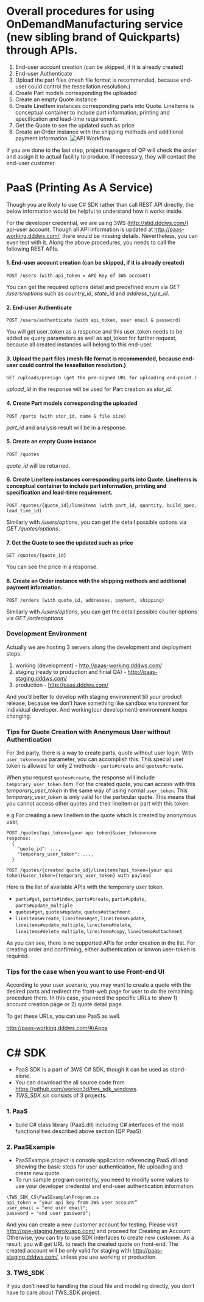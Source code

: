 # Overall procedures for using OnDemandManufacturing service (new sibling brand of Quickparts) through APIs.
1. End-user account creation (can be skipped, if it is already created)
2. End-user Authenticate
3. Upload the part files (mesh file format is recommended, because end-user could control the tessellation resolution.)
4. Create Part models corresponding the uploaded
6. Create an empty Quote instance
5. Create LineItem instances corresponding parts into Quote. LineItems is conceptual container to include part information, printing and specification and lead-time requirement.
6. Get the Quote to see the updated such as price
7. Create an Order instance with the shipping methods and additional payment information.
![API Workflow](https://raw.githubusercontent.com/workon3d/tws_sdk_windows/master/TWS_SDK_CS/PaaS/PaaS%20api%20workflow.png)

If you are done to the last step, project managers of QP will check the order and assign it to actual facility to produce. If necessary, they will contact the end-user customer.

# PaaS (Printing As A Service)
Though you are likely to use C# SDK rather than call REST API directly, the below information would be helpful to understand how it works inside.

For the developer credential, we are using 3WS (http://stid.dddws.com/) api-user account.
Though all API information is updated at http://paas-working.dddws.com/, there would be missing details. Nevertheless, you can even test with it.
Along the above procedures, you needs to call the following REST APIs.

#### 1. End-user account creation (can be skipped, if it is already created) 
```
POST /users (with api_token = API Key of 3WS account)
```
You can get the required options detail and predefined enum via _GET /users/options_ such as _country_id_, _state_id_ and _address_type_id_.
#### 2. End-user Authenticate
```
POST /users/authenticate (with api_token, user email & password)
```
You will get user_token as a response and this user_token needs to be added as query parameters as well as api_token for further request, because all created instances will belong to this end-user.

#### 3. Upload the part files (mesh file format is recommended, because end-user could control the tessellation resolution.)
```
GET /uploads/presign (get the pre-signed URL for uploading end-point.)
```
_upload_id_ in the response will be used for Part creation as _stor_id_.

#### 4. Create Part models corresponding the uploaded
```
POST /parts (with stor_id, name & file size)
```
_part_id_ and analysis result will be in a response.

#### 5. Create an empty Quote instance
```
POST /quotes
```
_quote_id_ will be returned.

#### 6. Create LineItem instances corresponding parts into Quote. LineItems is conceptual container to include part information, printing and specification and lead-time requirement.
```
POST /quotes/{quote_id}/lineitems (with part_id, quantity, build_spec, lead_time_id)
```
Similarly with _/users/options_, you can get the detail possible options via _GET /quotes/options_.

#### 7. Get the Quote to see the updated such as price
```
GET /quotes/{quote_id}
```
You can see the price in a response.

#### 8. Create an Order instance with the shipping methods and additional payment information.
```
POST /orders (with quote_id, addresses, payment, shipping)
```
Similarly with _/users/options_, you can get the detail possible courier options via _GET /order/options_

### Development Environment
Actually we are hosting 3 servers along the development and deployment steps.

1. working (development) - http://paas-working.dddws.com/
2. staging (ready to production and finial QA) - http://paas-staging.dddws.com/
3. production - http://paas.dddws.com/

And you’d better to develop with staging environment till your product release, because we don’t have something like sandbox environment for individual developer. And working(our development) environment keeps changing.

### Tips for Quote Creation with Anonymous User without Authentication
For 3rd party, there is a way to create parts, quote without user login.
With `user_token=none` parameter, you can accomplish this. This special user token is allowed for only 2 methods - `parts#create` and `quotes#create`.

When you request `quotes#create`, the response will include `temporary_user_token` item. For the created quote, you can access with this _temporary_user_token_ in the same way of using normal `user_token`. This _temporary_user_token_ is only valid for the particular quote. This means that you cannot access other quotes and their lineitem or part with this token.

e.g For creating a new lineitem in the quote which is created by anonymous user,
```
POST /quotes?api_token={your api token}&user_token=none
response:
  {
    "quote_id": ...,
    "temporary_user_token": ...,
  }

POST /quotes/{created quote_id}/lineitems?api_token={your api token}&user_token={temporary_user_token} with payload
```
Here is the list of available APIs with the temporary user token.
* `parts#get`, `parts#index`, `parts#create`, `parts#update`, `parts#update_multiple`
* `quotes#get`, `quotes#update`, `quotes#attachment`
* `lineitems#create`, `lineitems#get`, `lineitems#update`, `lineitems#update_multiple`, `lineitems#delete`, `lineitems#delete_multiple`, `lineitems#copy`, `lineitems#attachment`

As you can see, there is no supported APIs for order creation in the list. For creating order and confirming, either authentication or knwon user-token is required.

### Tips for the case when you want to use Front-end UI
According to your user scenario, you may want to create a quote with the desired parts and redirect the front-web page for user to do the remaining procedure there. In this case, you need the specific URLs to show 1) account creation page or 2) quote detail page.

To get these URLs, you can use PaaS as well. 

http://paas-working.dddws.com/#/Apps

# C# SDK
* PaaS SDK is a part of 3WS C# SDK, though it can be used as stand-alone.
* You can download the all source code from https://github.com/workon3d/tws_sdk_windows.
* _TWS_SDK.sln_ consists of 3 projects.

### 1. PaaS
* build C# class library (PaaS.dll) including C# interfaces of the most functionalities described above section (QP PaaS)

### 2. PaaSExample
* PaaSExample project is console application referencing PaaS.dll and showing the basic steps for user authentication, file uploading and create new quote.
* To run sample program correctly, you need to modify some values to use your developer credential and end-user authentication information.
```
\TWS_SDK_CS\PaaSExample\Program.cs
api_token = “your api key from 3WS user account” 
user_email = "end user email";
password = "end user password";
```
And you can create a new customer account for testing. Please visit http://qpe-staging.herokuapp.com/ and proceed for Creating an Account. Otherwise, you can try to use SDK interfaces to create new customer.
As a result, you will get URL to reach the created quote on front-end.
The created account will be only valid for staging with http://paas-staging.dddws.com/, unless you use working or production.

### 3. TWS_SDK
If you don’t need to handling the cloud file and modeling directly, you don’t have to care about TWS_SDK project.
